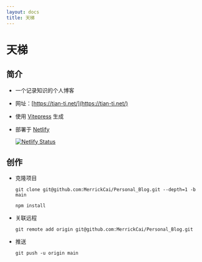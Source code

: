 ```yaml
---
layout: docs
title: 天梯
---
```



# 天梯

## 简介

- 一个记录知识的个人博客

- 网址：[https://tian-ti.net/](https://tian-ti.net/)

- 使用 [Vitepress](https://vitepress.vuejs.org/) 生成

- 部署于 [Netlify](https://www.netlify.com/)

    [![Netlify Status](https://api.netlify.com/api/v1/badges/853932a2-a69c-4d5b-abf5-f0d56047aa76/deploy-status)](https://app.netlify.com/sites/tian-ti/deploys)

## 创作

- 克隆项目

    `git clone git@github.com:MerrickCai/Personal_Blog.git --depth=1 -b main`

    `npm install`

- 关联远程

    `git remote add origin git@github.com:MerrickCai/Personal_Blog.git`

- 推送

    `git push -u origin main`